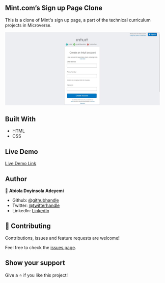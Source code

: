 ## Mint.com’s Sign up Page Clone
This is a clone of Mint's sign up page, a part of the technical curriculum projects in Microverse.

![Screenshot](/img/my-form.JPG)

## Built With

- HTML
- CSS

## Live Demo

[Live Demo Link](https://rawcdn.githack.com/Abidoyinsola1/form-project/3e3f33f2809d63114d4a7387109f894ac629ad2b/index.html)

## Author

👤 **Abiola Doyinsola Adeyemi**
- Github: [@githubhandle](https://github.com/abidoyinsola1)
- Twitter: [@twitterhandle](https://twitter.com/abidoyinsola)
- LinkedIn: [LinkedIn](https://www.linkedin.com/in/doyinsola-adeyemi)

## 🤝 Contributing

Contributions, issues and feature requests are welcome!

Feel free to check the [issues page](https://github.com/Abidoyinsola1/form-project/tree/myform).

## Show your support

Give a ⭐️ if you like this project!